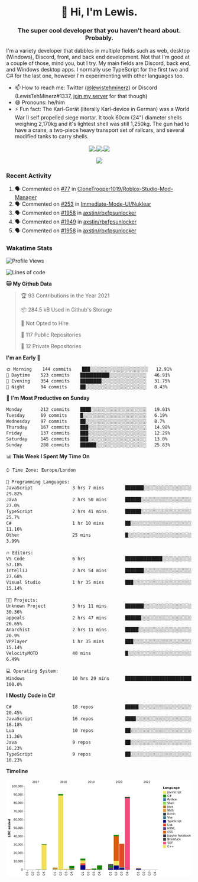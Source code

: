 <h1 align="center">👋 Hi, I'm Lewis.</h1>
<h3 align="center">The super cool developer that you haven't heard about. Probably.</h3>

I'm a variety developer that dabbles in multiple fields such as web, desktop (Windows), Discord, front, and back end development. Not that I'm good at a couple of those, mind you, but I try. My main fields are Discord, back end, and Windows desktop apps. I normally use TypeScript for the first two and C# for the last one, however I'm experimenting with other languages too.

- 📫 How to reach me: Twitter ([@lewistehminerz](https://twitter.com/lewistehminerz)) or Discord (LewisTehMinerz#1337, [join my server](https://discord.gg/XnUh7JB) for that though)
- 😄 Pronouns: he/him
- ⚡ Fun fact: The Karl-Gerät (literally Karl-device in German) was a World War II self propelled siege mortar. It took 60cm (24") diameter shells weighing 2,170kg and it's lightest shell was still 1,250kg. The gun had to have a crane, a two-piece heavy transport set of railcars, and several modified tanks to carry shells.

<p align="center">
  <a href="https://github.com/anuraghazra/github-readme-stats">
    <img align="center" src="https://github-readme-stats.vercel.app/api?username=LewisTehMinerz&count_private=true&show_icons=true&theme=gruvbox">
  </a>
  <a href="https://github.com/anuraghazra/github-readme-stats">
    <img align="center" src="https://github-readme-stats.vercel.app/api/top-langs?username=LewisTehMinerz&layout=compact&theme=gruvbox">
  </a>
  <a href="https://github.com/anuraghazra/github-readme-stats">
    <img align="center" src="https://github-readme-stats.vercel.app/api/wakatime?username=LewisTehMinerz&layout=compact&theme=gruvbox">
  </a>
</p>

<p align="center">
  <a href="https://github.com/ryo-ma/github-profile-trophy">
    <img align="center" src="https://github-profile-trophy.vercel.app/?username=ryo-ma&theme=gruvbox">
  </a>
</p>

### Recent Activity
<!--START_SECTION:activity-->
1. 🗣 Commented on [#77](https://github.com/CloneTrooper1019/Roblox-Studio-Mod-Manager/issues/77) in [CloneTrooper1019/Roblox-Studio-Mod-Manager](https://github.com/CloneTrooper1019/Roblox-Studio-Mod-Manager)
2. 🗣 Commented on [#253](https://github.com/Immediate-Mode-UI/Nuklear/issues/253) in [Immediate-Mode-UI/Nuklear](https://github.com/Immediate-Mode-UI/Nuklear)
3. 🗣 Commented on [#1958](https://github.com/axstin/rbxfpsunlocker/issues/1958) in [axstin/rbxfpsunlocker](https://github.com/axstin/rbxfpsunlocker)
4. 🗣 Commented on [#1949](https://github.com/axstin/rbxfpsunlocker/issues/1949) in [axstin/rbxfpsunlocker](https://github.com/axstin/rbxfpsunlocker)
5. 🗣 Commented on [#1958](https://github.com/axstin/rbxfpsunlocker/issues/1958) in [axstin/rbxfpsunlocker](https://github.com/axstin/rbxfpsunlocker)
<!--END_SECTION:activity-->

### Wakatime Stats
<!--START_SECTION:waka-->
![Profile Views](http://img.shields.io/badge/Profile%20Views-4-blue)

![Lines of code](https://img.shields.io/badge/From%20Hello%20World%20I%27ve%20Written-319493%20lines%20of%20code-blue)

**🐱 My Github Data** 

> 🏆 93 Contributions in the Year 2021
 > 
> 📦 284.5 kB Used in Github's Storage 
 > 
> 🚫 Not Opted to Hire
 > 
> 📜 117 Public Repositories 
 > 
> 🔑 12 Private Repositories  
 > 
**I'm an Early 🐤** 

```text
🌞 Morning    144 commits    ███░░░░░░░░░░░░░░░░░░░░░░   12.91% 
🌆 Daytime    523 commits    ███████████░░░░░░░░░░░░░░   46.91% 
🌃 Evening    354 commits    ████████░░░░░░░░░░░░░░░░░   31.75% 
🌙 Night      94 commits     ██░░░░░░░░░░░░░░░░░░░░░░░   8.43%

```
📅 **I'm Most Productive on Sunday** 

```text
Monday       212 commits    ████░░░░░░░░░░░░░░░░░░░░░   19.01% 
Tuesday      69 commits     █░░░░░░░░░░░░░░░░░░░░░░░░   6.19% 
Wednesday    97 commits     ██░░░░░░░░░░░░░░░░░░░░░░░   8.7% 
Thursday     167 commits    ███░░░░░░░░░░░░░░░░░░░░░░   14.98% 
Friday       137 commits    ███░░░░░░░░░░░░░░░░░░░░░░   12.29% 
Saturday     145 commits    ███░░░░░░░░░░░░░░░░░░░░░░   13.0% 
Sunday       288 commits    ██████░░░░░░░░░░░░░░░░░░░   25.83%

```


📊 **This Week I Spent My Time On** 

```text
⌚︎ Time Zone: Europe/London

💬 Programming Languages: 
JavaScript               3 hrs 7 mins        ███████░░░░░░░░░░░░░░░░░░   29.82% 
Java                     2 hrs 50 mins       ██████░░░░░░░░░░░░░░░░░░░   27.0% 
TypeScript               2 hrs 41 mins       ██████░░░░░░░░░░░░░░░░░░░   25.7% 
C#                       1 hr 10 mins        ██░░░░░░░░░░░░░░░░░░░░░░░   11.16% 
Other                    25 mins             █░░░░░░░░░░░░░░░░░░░░░░░░   3.99%

🔥 Editors: 
VS Code                  6 hrs               ██████████████░░░░░░░░░░░   57.18% 
IntelliJ                 2 hrs 54 mins       ███████░░░░░░░░░░░░░░░░░░   27.68% 
Visual Studio            1 hr 35 mins        ███░░░░░░░░░░░░░░░░░░░░░░   15.14%

🐱‍💻 Projects: 
Unknown Project          3 hrs 11 mins       ███████░░░░░░░░░░░░░░░░░░   30.36% 
appeals                  2 hrs 47 mins       ██████░░░░░░░░░░░░░░░░░░░   26.65% 
Anarchist                2 hrs 11 mins       █████░░░░░░░░░░░░░░░░░░░░   20.9% 
VPPlayer                 1 hr 35 mins        ███░░░░░░░░░░░░░░░░░░░░░░   15.14% 
VelocityMOTD             40 mins             █░░░░░░░░░░░░░░░░░░░░░░░░   6.49%

💻 Operating System: 
Windows                  10 hrs 29 mins      █████████████████████████   100.0%

```

**I Mostly Code in C#** 

```text
C#                       18 repos            █████░░░░░░░░░░░░░░░░░░░░   20.45% 
JavaScript               16 repos            ████░░░░░░░░░░░░░░░░░░░░░   18.18% 
Lua                      10 repos            ██░░░░░░░░░░░░░░░░░░░░░░░   11.36% 
Java                     9 repos             ██░░░░░░░░░░░░░░░░░░░░░░░   10.23% 
TypeScript               9 repos             ██░░░░░░░░░░░░░░░░░░░░░░░   10.23%

```


**Timeline**

![Chart not found](https://raw.githubusercontent.com/LewisTehMinerz/LewisTehMinerz/master/charts/bar_graph.png) 


<!--END_SECTION:waka-->
